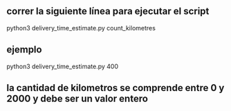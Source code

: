 ## correr la siguiente línea para ejecutar el script
python3 delivery_time_estimate.py count_kilometres

## ejemplo
python3 delivery_time_estimate.py 400

## la cantidad de kilometros se comprende entre 0 y 2000 y debe ser un valor entero

